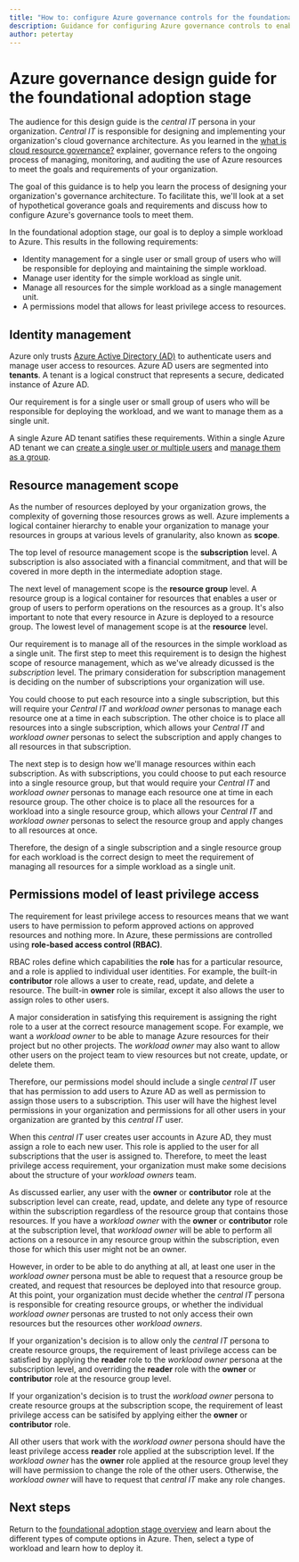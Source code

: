 ```yaml
---
title: "How to: configure Azure governance controls for the foundational adoption stage"
description: Guidance for configuring Azure governance controls to enable a user to deploy a simple workload
author: petertay
---
```


# Azure governance design guide for the foundational adoption stage

The audience for this design guide is the *central IT* persona in your organization. *Central IT* is responsible for designing and implementing your organization's cloud governance architecture. As you learned in the [what is cloud resource governance?](governance-explainer.md) explainer, governance refers to the ongoing process of managing, monitoring, and auditing the use of Azure resources to meet the goals and requirements of your organization.

The goal of this guidance is to help you learn the process of designing your organization's governance architecture. To facilitate this, we'll look at a set of hypothetical goverance goals and requirements and discuss how to configure Azure's governance tools to meet them. 

In the foundational adoption stage, our goal is to deploy a simple workload to Azure. This results in the following requirements:
* Identity management for a single user or small group of users who will be responsible for deploying and maintaining the simple workload.
* Manage user identity for the simple workload as single unit.
* Manage all resources for the simple workload as a single management unit.
* A permissions model that allows for least privilege access to resources.

## Identity management

Azure only trusts [Azure Active Directory (AD)](/azure/active-directory) to authenticate users and manage user access to resources. Azure AD users are segmented into **tenants**. A tenant is a logical construct that represents a secure, dedicated instance of Azure AD. 

Our requirement is for a single user or small group of users who will be responsible for deploying the workload, and we want to manage them as a single unit.

A single Azure AD tenant satifies these requirements. Within a single Azure AD tenant we can [create a single user or multiple users](/azure/active-directory/add-users-azure-active-directory) and [manage them as a group](/azure/active-directory/add-users-azure-active-directory).

## Resource management scope

As the number of resources deployed by your organization grows, the complexity of governing those resources grows as well. Azure implements a logical container hierarchy to enable your organization to manage your resources in groups at various levels of granularity, also known as **scope**. 

The top level of resource management scope is the **subscription** level. A subscription is also associated with a financial commitment, and that will be covered in more depth in the intermediate adoption stage.

The next level of management scope is the **resource group** level. A resource group is a logical container for resources that enables a user or group of users to perform operations on the resources as a group. It's also important to note that every resource in Azure is deployed to a resource group. The lowest level of management scope is at the **resource** level. 

Our requirement is to manage all of the resources in the simple workload as a single unit. The first step to meet this requirement is to design the highest scope of resource management, which as we've already dicussed is the *subscription* level. The primary consideration for subscription management is deciding on the number of subscriptions your organization will use. 

You could choose to put each resource into a single subscription, but this will require your *Central IT* and *workload owner* personas to manage each resource one at a time in each subscription. The other choice is to place all resources into a single subscription, which allows your *Central IT* and *workload owner* personas to select the subscription and apply changes to all resources in that subscription. 

The next step is to design how we'll manage resources within each subscription. As with subscriptions, you could choose to put each resource into a single resource group, but that would require your *Central IT* and *workload owner* personas to manage each resource one at time in each resource group. The other choice is to place all the resources for a workload into a single resource group, which allows your *Central IT* and *workload owner* personas to select the resource group and apply changes to all resources at once.

Therefore, the design of a single subscription and a single resource group for each workload is the correct design to meet the requirement of managing all resources for a simple workload as a single unit.

## Permissions model of least privilege access 

The requirement for least privilege access to resources means that we want users to have permission to peform approved actions on approved resources and nothing more. In Azure, these permissions are controlled using **role-based access control (RBAC)**. 

RBAC roles define which capabilities the **role** has for a particular resource, and a role is applied to individual user identities. For example, the built-in **contributor** role allows a user to create, read, update, and delete a resource. The built-in **owner** role is similar, except it also allows the user to assign roles to other users.

A major consideration in satisfying this requirement is assigning the right role to a user at the correct resource management scope. For example, we want a *workload owner* to be able to manage Azure resources for their project but no other projects. The *workload owner* may also want to allow other users on the project team to view resources but not create, update, or delete them.

Therefore, our permissions model should include a single *central IT* user that has permission to add users to Azure AD as well as permission to assign those users to a subscription. This user will have the highest level permissions in your organization and permissions for all other users in your organization are granted by this *central IT* user.

When this *central IT* user creates user accounts in Azure AD, they must assign a role to each new user. This role is applied to the user for all subscriptions that the user is assigned to. Therefore, to meet the least privilege access requirement, your organization must make some decisions about the structure of your *workload owners* team. 

As discussed earlier, any user with the **owner** or **contributor** role at the subscription level can create, read, update, and delete any type of resource within the subscription regardless of the resource group that contains those resources. If you have a *workload owner* with the **owner** or **contributor** role at the subscription level, that *workload owner* will be able to perform all actions on a resource in any resource group within the subscription, even those for which this user might not be an owner.     

However, in order to be able to do anything at all, at least one user in the *workload owner* persona must be able to request that a resource group be created, and request that resources be deployed into that resource group. At this point, your organization must decide whether the *central IT* persona is responsible for creating resource groups, or whether the individual *workload owner* personas are trusted to not only access their own resources but the resources other *workload owners*. 

If your organization's decision is to allow only the *central IT* persona to create resource groups, the requirement of least privilege access can be satisfied by applying the **reader** role to the *workload owner* persona at the subscription level, and overriding the **reader** role with the **owner** or **contributor** role at the resource group level. 

If your organization's decision is to trust the *workload owner* persona to create resource groups at the subscription scope, the requirement of least privilege access can be satisifed by applying either the **owner** or **contributor** role.

All other users that work with the *workload owner* persona should have the least privilege access **reader** role applied at the subscription level. If the *workload owner* has the **owner** role applied at the resource group level they will have permission to change the role of the other users. Otherwise, the *workload owner* will have to request that *central IT* make any role changes.

## Next steps

Return to the [foundational adoption stage overview](overview.md) and learn about the different types of compute options in Azure. Then, select a type of workload and learn how to deploy it.